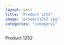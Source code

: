 ```yaml
---
layout: post
title: "Product 1252"
image: "product1252.jpg"
categories: "category1"
---
```

Product 1252
